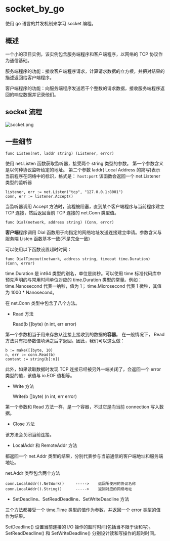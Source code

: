 # socket_by_go

使用 go 语言的并发机制来学习 socket 编程。

## 概述

一个小的项目实例，该实例包含服务端程序和客户端程序，以网络的 TCP 协议作为通信基础。

服务端程序的功能：接收客户端程序请求，计算请求数据的立方根，并把对结果的描述返回给客户端程序。

客户端程序的功能：向服务端程序发送若干个整数的请求数据，接收服务端程序返回的响应数据并记录他们。

## socket 流程

![socket.png](https://i.loli.net/2018/12/03/5c04fa4b860b8.png)

## 一些细节

    func Listen(net, laddr string) (Listener, error)

使用 net.Listen 函数获取监听器，接受两个 string 类型的参数。
第一个参数含义是以何种协议监听给定的地址。
第二个参数 laddr( Local Address 的简写)表示当前程序在网络中的标识，格式是： `host:port`
该函数会返回一个 net.Listener 类型的监听器

    listener, err := net.Listen("tcp", "127.0.0.1:8001")
    conn, err := listener.Accept()

当监听器调用 Accept 方法时，流程被阻塞，直到某个客户端程序与当前程序建立 TCP 连接，然后返回当前 TCP 连接的 net.Conn 类型值。


    func Dial(network, address string) (Conn, error)

**客户端**程序调用 Dial 函数用于向指定的网络地址发送连接建立申请。参数含义与服务端 Listen 函数基本一致(不是完全一致)

可以使用以下函数设置超时时间：

    func DialTimeout(network, address string, timeout time.Duration) (Conn, error)
  
time.Duration 是 int64 类型的别名，单位是纳秒。可以使用 time 标准代码库中预先声明的与常用时间单位对应的 time.Duration 类型的常量。例如： time.Nanosecond 代表一纳秒，值为 1； time.Microsecond 代表 1 微秒，其值为 1000 * Nanosecond。

在 net.Conn 类型中包含了八个方法。

- Read 方法

    Read(b []byte) (n int, err error)

第一个参数相当于用来存放从连接上接收到的数据的**容器**。
在一般情况下， Read 方法只有把参数值填满之后才返回。因此，我们可以这么做：

    b := make([]byte, 10)
    n, err := conn.Read(b)
    content := string(b[:n])

此外，如果读取数据时发现 TCP 连接已经被另外一端关闭了，会返回一个 error 类型的值，该值与 io.EOF 值相等。

- Write 方法

    Write(b []byte) (n int, err error)

第一个参数和 Read 方法一样，是一个容器，不过它是向当前 connection 写入数据。

- Close 方法

该方法会关闭当前连接。

- LocalAddr 和 RemoteAddr 方法

都返回一个 net.Addr 类型的结果，分别代表参与当前通信的客户端地址和服务端地址。

net.Addr 类型包含两个方法

    conn.LocalAddr().NetWork()     ----->    返回所使用的协议名称
    conn.LocalAddr().String()      ----->    返回对应的网络地址

- SetDeadline、SetReadDeadline、SetWriteDeadline 方法

三个方法都接受一个 time.Time 类型的值作为参数，并返回一个 error 类型的值作为结果。

SetDeadline() 设置当前连接的 I/O 操作的超时时间(包括当不限于读和写)。
SetReadDeadline() 和 SetWriteDeadline() 分别设计读和写操作的超时时间。

